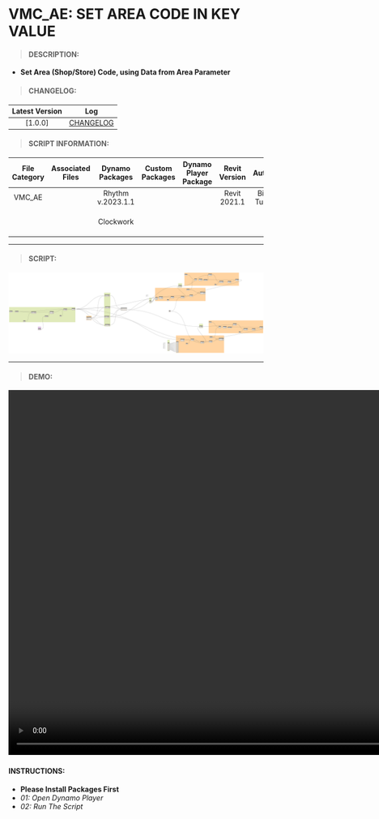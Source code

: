 # VMC_AE: SET AREA CODE IN KEY VALUE

> #### DESCRIPTION: 
- **Set Area (Shop/Store) Code, using Data from Area Parameter**

> #### CHANGELOG:

| Latest Version | Log |
| :-------: | :----: | 
|[1.0.0] | [CHANGELOG](/_scripts/_project/263_VMC/AREA/changelog/VMC_AE_Areaboundary_fromCADLayer.md) |

> #### SCRIPT INFORMATION: 

| File Category| Associated Files | Dynamo Packages | Custom Packages | Dynamo Player Package | Revit Version | Author | Modified By | File Name & Location |
| :-------: | :----: | :---: | :---: | :---: | :---: | :---: | :--: | :--:
| VMC_AE | | Rhythm v.2023.1.1 | | | Revit 2021.1 | Bino Tuliao |  | VMC_AE_SetAreaCode_inKeyValue |
| | | Clockwork | | | | | | (https://bimcapcom.sharepoint.com/:f:/s/BCP-Main/EtcUOEHMpHRMhf5j6ss2Wc4Ba2To_r0yT1evsIl51R6_9Q?e=Yj13GP)

----------------------------------------------------------------
> #### SCRIPT: 
<img src="/_scripts/_project/263_VMC/AREA/images/VMC_AE_SetAreaCode_inKeyValue.png">


------------------------------------------------------------------------------

> #### **DEMO**: 
<video width="1280" height="720" controls>
 <source src="/_scripts/_project/263_VMC/AREA/demo/VMC_AE_AreaBoundary_fromCADLayer.mp4" type="video/mp4">
</video>

#### INSTRUCTIONS: 
- **Please Install Packages First**
- *01: Open Dynamo Player*
- *02: Run The Script*